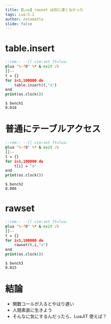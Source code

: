 ```yaml
---
title: [Lua] rawset は別に速くなかった
tags: Lua:5.2
author: zetamatta
slide: false
---
```

# table.insert

```Lua:bench1.cmd
::rem:: --[[ vim:set ft=lua:
@lua "%~f0" %* & exit /b
]]--
t = {}
for i=1,100000 do
    table.insert(t,"x")
end
print(os.clock())
```

```
$ bench1
0.018
```

# 普通にテーブルアクセス

```Lua:bench2.cmd
::rem:: --[[ vim:set ft=lua:
@lua "%~f0" %* & exit /b
]]--
t = {}
for i=1,100000 do
    t[i] = "x"
end
print(os.clock())
```

```
$ bench2
0.006
```

# rawset

```Lua:bench3.cmd
::rem:: --[[ vim:set ft=lua:
@lua "%~f0" %* & exit /b
]]--
t = {}
for i=1,100000 do
    rawset(t,i,"x")
end
print(os.clock())
```

```
$ bench3
0.015
```

# 結論

- 関数コールが入るとやはり遅い
- 人間素直に生きよう
- そんなに気にするんだったら、LuaJIT 使えば？


